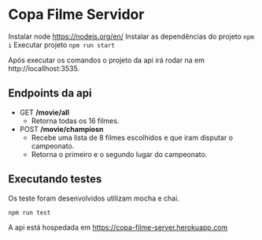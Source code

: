 # Copa Filme Servidor

Instalar node https://nodejs.org/en/
Instalar as dependências do projeto
    ```
    npm i
    ```
Executar projeto
     ```
    npm run start
    ```

Após executar os comandos o projeto da api irá rodar na em http://locallhost:3535.

## Endpoints da api
* GET **/movie/all** 
  - Retorna todas os 16 filmes.
* POST **/movie/champiosn** 
  - Recebe uma lista de 8 filmes escolhidos e que iram disputar o campeonato.
  - Retorna o primeiro e o segundo lugar do campeonato.
  
## Executando testes
Os teste foram desenvolvidos utilizam mocha e chai.
```
npm run test
```

A api está hospedada em https://copa-filme-server.herokuapp.com
